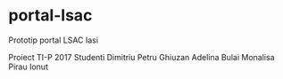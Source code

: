 # portal-lsac
Prototip portal LSAC Iasi

Proiect TI-P 2017 Studenti 
Dimitriu Petru
Ghiuzan Adelina
Bulai Monalisa
Pirau Ionut